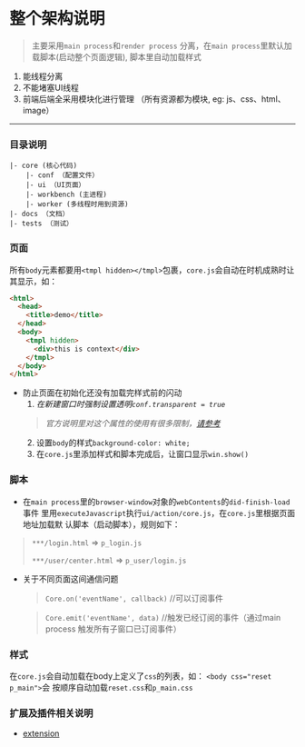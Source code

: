 # 整个架构说明
> 主要采用`main process`和`render process` 分离，在`main process`里默认加
> 载脚本(启动整个页面逻辑), 脚本里自动加载样式

1. 能线程分离
2. 不能堵塞UI线程
3. 前端后端全采用模块化进行管理 （所有资源都为模块, eg: js、css、html、image）

---

### 目录说明
```
|- core (核心代码)
    |- conf （配置文件）
    |- ui （UI页面）
    |- workbench (主进程)
    |- worker (多线程时用到资源)
|- docs （文档）
|- tests （测试）

```

### 页面
所有`body`元素都要用`<tmpl hidden></tmpl>`包裹，`core.js`会自动在时机成熟时让其显示，如：
``` html
<html>
  <head>
    <title>demo</title>
  </head>
  <body>
    <tmpl hidden>
      <div>this is context</div>
    </tmpl>
  </body>
</html>
```
* 防止页面在初始化还没有加载完样式前的闪动
  1. *在新建窗口时强制设置透明`conf.transparent = true`*
    > *官方说明里对这个属性的使用有很多限制，[请参考](https://github.com/atom/electron/blob/master/docs/api/frameless-window.md#limitations)*
  2. 设置`body`的样式`background-color: white;`
  3. 在`core.js`里添加样式和脚本完成后，让窗口显示`win.show()`

### 脚本
* 在`main process`里的`browser-window`对象的`webContents`的`did-finish-load`事件
里用`executeJavascript`执行`ui/action/core.js`，在`core.js`里根据页面地址加载默
认脚本（启动脚本），规则如下：
> `***/login.html` => `p_login.js`
>
> `***/user/center.html` => `p_user/login.js`

* 关于不同页面这间通信问题
  > `Core.on('eventName', callback)` //可以订阅事件

  > `Core.emit('eventName', data)`   //触发已经订阅的事件（通过main process 触发所有子窗口已订阅事件）

### 样式
在`core.js`会自动加载在body上定义了`css`的列表，如： `<body css="reset p_main">`会
按顺序自动加载`reset.css`和`p_main.css`

### 扩展及插件相关说明
* [extension](./extension.md)
